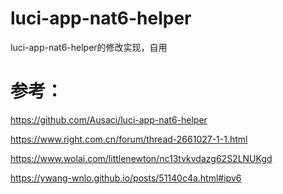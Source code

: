 # luci-app-nat6-helper
luci-app-nat6-helper的修改实现，自用
# 参考：
https://github.com/Ausaci/luci-app-nat6-helper

https://www.right.com.cn/forum/thread-2661027-1-1.html

https://www.wolai.com/littlenewton/nc13tvkvdazg62S2LNUKgd

https://ywang-wnlo.github.io/posts/51140c4a.html#ipv6

